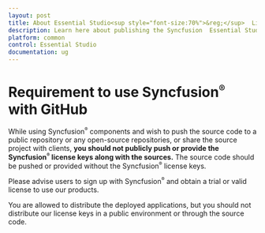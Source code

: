 ```yaml
---
layout: post
title: About Essential Studio<sup style="font-size:70%">&reg;</sup>  Licensing | Syncfusion
description: Learn here about publishing the Syncfusion  Essential Studio<sup style="font-size:70%">&reg;</sup>  license key in open sources.
platform: common
control: Essential Studio
documentation: ug
---
```


# Requirement to use Syncfusion<sup style="font-size:70%">&reg;</sup>  with GitHub

While using Syncfusion<sup style="font-size:70%">&reg;</sup>  components and wish to push the source code to a public repository or any open-source repositories, or share the source project with clients, **you should not publicly push or provide the Syncfusion<sup style="font-size:70%">&reg;</sup>  license keys along with the sources.** The source code should be pushed or provided without the Syncfusion<sup style="font-size:70%">&reg;</sup>  license keys.

Please advise users to sign up with Syncfusion<sup style="font-size:70%">&reg;</sup>  and obtain a trial or valid license to use our products.

You are allowed to distribute the deployed applications, but you should not distribute our license keys in a public environment or through the source code.

